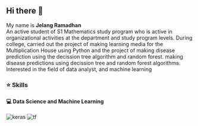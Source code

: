 ## Hi there 👋
My name is **Jelang Ramadhan** <br>
An active student of S1 Mathematics study program who is active in organizational activities at the department and study program levels.  During college, carried out the project of making learning media for the Multiplication House using Python and the project of making disease prediction using the decission tree algorithm and random forest. making disease predictions using decission tree and random forest algorithms. Interested in the field of data analyst, and machine learning

### ⭐ Skills
#### 💻 Data Science and Machine Learning
![keras](https://img.shields.io/badge/Keras-FF0000?style=for-the-badge&logo=keras&logoColor=white)
![tf](https://img.shields.io/badge/TensorFlow-FF6F00?style=for-the-badge&logo=tensorflow&logoColor=white)

<!--
**JelangR/JELANGR** is a ✨ _special_ ✨ repository because its `README.md` (this file) appears on your GitHub profile.

Here are some ideas to get you started:

- 🔭 I’m currently working on ...
- 🌱 I’m currently learning ...
- 👯 I’m looking to collaborate on ...
- 🤔 I’m looking for help with ...
- 💬 Ask me about ...
- 📫 How to reach me: ...
- 😄 Pronouns: ...
- ⚡ Fun fact: ...
-->

